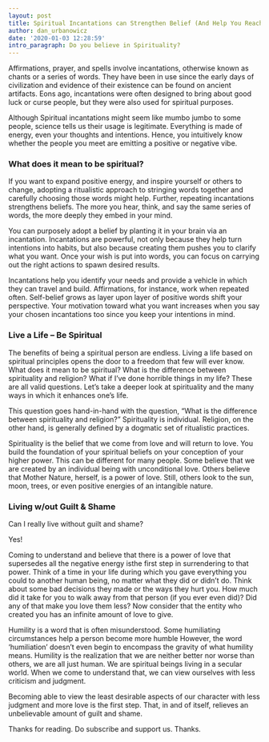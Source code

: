 ```yaml
---
layout: post
title: Spiritual Incantations can Strengthen Belief (And Help You Reach Goals)
author: dan_urbanowicz
date: '2020-01-03 12:28:59'
intro_paragraph: Do you believe in Spirituality?
---
```

Affirmations, prayer, and spells involve incantations, otherwise known as chants or a series of words. They have been in use since the early days of civilization and evidence of their existence can be found on ancient artifacts. Eons ago, incantations were often designed to bring about good luck or curse people, but they were also used for spiritual purposes.

Although Spiritual incantations might seem like mumbo jumbo to some people, science tells us their usage is legitimate. Everything is made of energy, even your thoughts and intentions. Hence, you intuitively know whether the people you meet are emitting a positive or negative vibe.

### What does it mean to be spiritual?

If you want to expand positive energy, and inspire yourself or others to change, adopting a ritualistic approach to stringing words together and carefully choosing those words might help. Further, repeating incantations strengthens beliefs. The more you hear, think, and say the same series of words, the more deeply they embed in your mind.

You can purposely adopt a belief by planting it in your brain via an incantation. Incantations are powerful, not only because they help turn intentions into habits, but also because creating them pushes you to clarify what you want. Once your wish is put into words, you can focus on carrying out the right actions to spawn desired results.

Incantations help you identify your needs and provide a vehicle in which they can travel and build. Affirmations, for instance, work when repeated often. Self-belief grows as layer upon layer of positive words shift your perspective. Your motivation toward what you want increases when you say your chosen incantations too since you keep your intentions in mind.

### Live a Life – Be Spiritual

The benefits of being a spiritual person are endless. Living a life based on spiritual principles opens the door to a freedom that few will ever know. What does it mean to be spiritual? What is the difference between spirituality and religion? What if I’ve done horrible things in my life? These are all valid questions. Let’s take a deeper look at spirituality and the many ways in which it enhances one’s life.

This question goes hand-in-hand with the question, “What is the difference between spirituality and religion?” Spirituality is individual. Religion, on the other hand, is generally defined by a dogmatic set of ritualistic practices.

Spirituality is the belief that we come from love and will return to love. You build the foundation of your spiritual beliefs on your conception of your higher power. This can be different for many people. Some believe that we are created by an individual being with unconditional love. Others believe that Mother Nature, herself, is a power of love. Still, others look to the sun, moon, trees, or even positive energies of an intangible nature.

### Living w/out Guilt & Shame

Can I really live without guilt and shame?

Yes!

Coming to understand and believe that there is a power of love that supersedes all the negative energy isthe first step in surrendering to that power. Think of a time in your life during which you gave everything you could to another human being, no matter what they did or didn’t do. Think about some bad decisions they made or the ways they hurt you. How much did it take for you to walk away from that person (if you ever even did)? Did any of that make you love them less? Now consider that the entity who created you has an infinite amount of love to give.

Humility is a word that is often misunderstood. Some humiliating circumstances help a person become more humble However, the word ‘humiliation’ doesn’t even begin to encompass the gravity of what humility means. Humility is the realization that we are neither better nor worse than others, we are all just human. We are spiritual beings living in a secular world. When we come to understand that, we can view ourselves with less criticism and judgment.

Becoming able to view the least desirable aspects of our character with less judgment and more love is the first step. That, in and of itself, relieves an unbelievable amount of guilt and shame.

Thanks for reading. Do subscribe and support us. Thanks.
